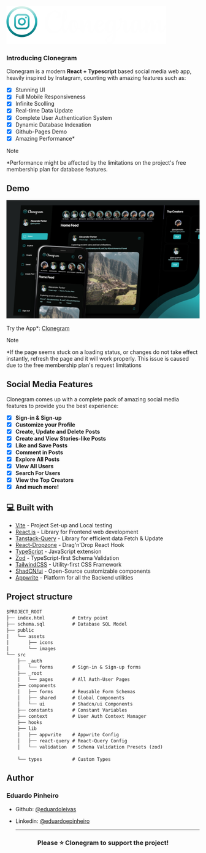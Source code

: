 ![logo](https://raw.githubusercontent.com/eduardoleivas/clonegram/3a5e09f609743f7f61dcc71daebff7c08d25592d/public/assets/images/logo1.svg)

### Introducing Clonegram

Clonegram is a modern **React + Typescript** based social media web app, heavily inspired by Instagram, counting with amazing features such as:
- [x] Stunning UI
- [x] Full Mobile Responsiveness
- [x] Infinite Scolling
- [x] Real-time Data Update
- [x] Complete User Authentication System 
- [x] Dynamic Database Indexation
- [x] Github-Pages Demo
- [x] Amazing Performance*

>[!NOTE]
>*Performance might be affected by the limitations on the project's free membership plan for database features. 

## Demo

![poster_clonegram](https://raw.githubusercontent.com/eduardoleivas/clonegram/main/public/assets/images/bg-readme.jpg)

Try the App*: [Clonegram](https://eduardoleivas.github.io/clonegram/)
>[!NOTE]
>*If the page seems stuck on a loading status, or changes do not take effect instantly, refresh the page and it will work properly. This issue is caused due to the free membership plan's request limitations

## Social Media Features

Clonegram comes up with a complete pack of amazing social media features to provide you the best experience:

- [x] **Sign-in & Sign-up**
- [x] **Customize your Profile**
- [x] **Create, Update and Delete Posts**
- [x] **Create and View Stories-like Posts**
- [x] **Like and Save Posts**
- [x] **Comment in Posts**
- [x] **Explore All Posts**
- [x] **View All Users**
- [x] **Search For Users** 
- [x] **View the Top Creators**
- [x] **And much more!**

## 💻 Built with

- [Vite](https://vitejs.dev/) - Project Set-up and Local testing
- [React.js](https://react.dev/) - Library for Frontend web development
- [Tanstack-Query](https://tanstack.com/) - Library for efficient data Fetch & Update
- [React-Dropzone](https://react-dropzone.js.org/) - Drag'n'Drop React Hook
- [TypeScript](https://typescriptlang.org/) - JavaScript extension
- [Zod](https://zod.dev/) - TypeScript-first Schema Validation
- [TailwindCSS](https://tailwindcss.com/) - Utility-first CSS Framework
- [ShadCN/ui](https://ui.shadcn.com/) - Open-Source customizable components
- [Appwrite](https://appwrite.io/) - Platform for all the Backend utilities

## Project structure

```
$PROJECT_ROOT
├── index.html          # Entry point
├── schema.sql          # Database SQL Model
├── public
│   └── assets
│       ├── icons
│       └── images
└── src
    ├── _auth
    │   └── forms       # Sign-in & Sign-up forms
    ├── _root
    │   └── pages       # All Auth-User Pages
    ├── components
    │   ├── forms       # Reusable Form Schemas
    │   ├── shared      # Global Components
    │   └── ui          # Shadcn/ui Components
    ├── constants       # Constant Variables
    ├── context         # User Auth Context Manager
    ├── hooks
    ├── lib
    │   ├── appwrite    # Appwrite Config
    │   ├── react-query # React-Query Config
    │   └── validation  # Schema Validation Presets (zod)

    └── types           # Custom Types
```

## Author

### Eduardo Pinheiro

- Github: [@eduardoleivas](https://github.com/eduardoleivas)
- Linkedin: [@eduardoepinheiro](https://www.linkedin.com/in/eduardoepinheiro/)

  ***

<h3 align="center">
Please ⭐️ Clonegram to support the project!
</h3>





